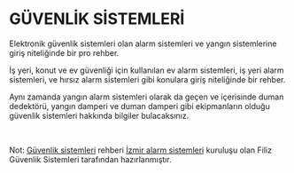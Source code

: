 # GÜVENLİK SİSTEMLERİ 
Elektronik güvenlik sistemleri olan alarm sistemleri ve yangın sistemlerine giriş niteliğinde bir pro rehber. 

İş yeri, konut ve ev güvenliği için kullanılan ev alarm sistemleri, iş yeri alarm sistemleri, ve hırsız alarm sistemleri gibi konulara giriş niteliğinde bir rehber. 

Aynı zamanda yangın alarm sistemleri olarak da geçen ve içerisinde duman dedektörü, yangın damperi ve duman damperi gibi ekipmanların olduğu güvenlik sistemleri hakkında bilgiler bulacaksınız.

<br/>

Not: [Güvenlik sistemleri](https://guvenlik.sistemleri.pro/) rehberi [İzmir alarm sistemleri](https://filizguvenlik.com.tr) kuruluşu olan Filiz Güvenlik Sistemleri tarafından hazırlanmıştır. 